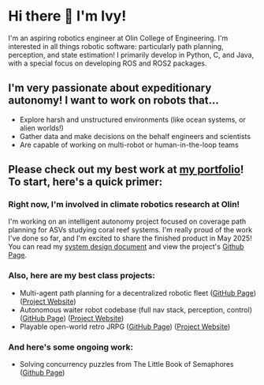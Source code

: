 # Hi there 👋 I'm Ivy!

I'm an aspiring robotics engineer at Olin College of Engineering. I'm interested in all things robotic software: particularly path planning, perception, and state estimation! I primarily develop in Python, C, and Java, with a special focus on developing ROS and ROS2 packages.

## I'm very passionate about expeditionary autonomy! I want to work on robots that...

- Explore harsh and unstructured environments (like ocean systems, or alien worlds!)
- Gather data and make decisions on the behalf engineers and scientists
- Are capable of working on multi-robot or human-in-the-loop teams

## Please check out my best work at [my portfolio](https://imahncke.myportfolio.com/)! To start, here's a quick primer:

### Right now, I'm involved in climate robotics research at Olin!

I'm working on an intelligent autonomy project focused on coverage path planning for ASVs studying coral reef systems. I'm really proud of the work I've done so far, and I'm excited to share the finished product in May 2025!
You can read my [system design document](https://docs.google.com/document/d/1EQueDtxi3Mqqq7yS0Ds5HbZkS5oiRqB0dqToZ39L-A4) and view the project's [Github Page](https://github.com/itannermahncke/fleet_robotics).

### Also, here are my best class projects:

- Multi-agent path planning for a decentralized robotic fleet ([GitHub Page](https://github.com/itannermahncke/fleet_robotics)) ([Project Website](https://itannermahncke.github.io/fleet_robotics/))
- Autonomous waiter robot codebase (full nav stack, perception, control) ([GitHub Page](https://github.com/itannermahncke/pie_waiterbot)) ([Project Website](https://olincollege.github.io/pie-2024-03/waiterbot/))
- Playable open-world retro JRPG ([GitHub Page](https://github.com/olincollege/top-down-dungeon-crawler)) ([Project Website](https://olincollege.github.io/top-down-dungeon-crawler/))

### And here's some ongoing work:

- Solving concurrency puzzles from The Little Book of Semaphores ([Github Page](https://github.com/itannermahncke/semaphore_puzzles))
